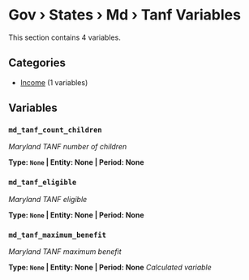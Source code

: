 # Gov › States › Md › Tanf Variables

This section contains 4 variables.

## Categories

- [Income](income/index.md) (1 variables)

## Variables

### `md_tanf_count_children`
*Maryland TANF number of children*

**Type: `None` | Entity: None | Period: None**

### `md_tanf_eligible`
*Maryland TANF eligible*

**Type: `None` | Entity: None | Period: None**

### `md_tanf_maximum_benefit`
*Maryland TANF maximum benefit*

**Type: `None` | Entity: None | Period: None**
*Calculated variable*
